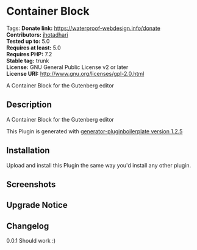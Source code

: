 # Container Block #
Tags: 
**Donate link:** https://waterproof-webdesign.info/donate  
**Contributors:** [jhotadhari](https://profiles.wordpress.org/jhotadhari)  
**Tested up to:** 5.0  
**Requires at least:** 5.0  
**Requires PHP:** 7.2  
**Stable tag:** trunk  
**License:** GNU General Public License v2 or later  
**License URI:** http://www.gnu.org/licenses/gpl-2.0.html  

A Container Block for the Gutenberg editor


## Description ##

A Container Block for the Gutenberg editor

This Plugin is generated with [generator-pluginboilerplate version 1.2.5](https://github.com/jhotadhari/generator-pluginboilerplate)

## Installation ##
Upload and install this Plugin the same way you'd install any other plugin.

## Screenshots ##

## Upgrade Notice ##

## Changelog ##

0.0.1
Should work :)

